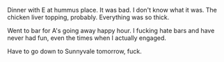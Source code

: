 Dinner with E at hummus place. It was bad. I don't know what it was. The chicken liver topping, probably. Everything was so thick.

Went to bar for A's going away happy hour. I fucking hate bars and have never had fun, even the times when I actually engaged.

Have to go down to Sunnyvale tomorrow, fuck.
